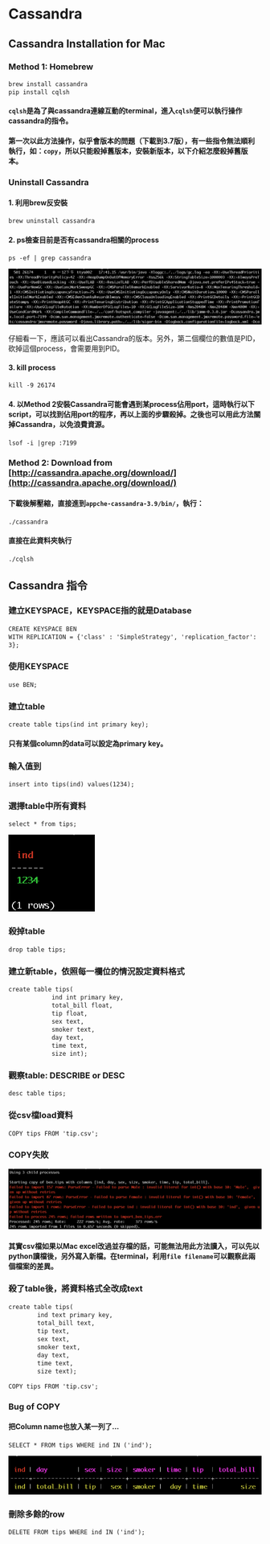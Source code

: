 # Cassandra


## Cassandra Installation for Mac

### Method 1: Homebrew


```
brew install cassandra
pip install cqlsh
```
#### `cqlsh`是為了與cassandra連線互動的terminal，進入`cqlsh`便可以執行操作cassandra的指令。


#### 第一次以此方法操作，似乎會版本的問題（下載到3.7版），有一些指令無法順利執行，如：`copy`，所以只能殺掉舊版本，安裝新版本，以下介紹怎麼殺掉舊版本。

### Uninstall Cassandra

#### 1. 利用brew反安裝
```
brew uninstall cassandra
```

#### 2. ps檢查目前是否有cassandra相關的process

```
ps -ef | grep cassandra
```
![](img/ps.png)

仔細看一下，應該可以看出Cassandra的版本。另外，第二個欄位的數值是PID，砍掉這個process，會需要用到PID。

#### 3. kill process

```
kill -9 26174
```

#### 4. 以Method 2安裝Cassandra可能會遇到某process佔用port，這時執行以下script，可以找到佔用port的程序，再以上面的步驟殺掉。之後也可以用此方法關掉Cassandra，以免浪費資源。

```
lsof -i |grep :7199
```

### Method 2: Download from [http://cassandra.apache.org/download/](http://cassandra.apache.org/download/)

#### 下載後解壓縮，直接進到`appche-cassandra-3.9/bin/`，執行：

```
./cassandra
```
#### 直接在此資料夾執行

```
./cqlsh
```




## Cassandra 指令

### 建立KEYSPACE，KEYSPACE指的就是Database
```
CREATE KEYSPACE BEN
WITH REPLICATION = {'class' : 'SimpleStrategy', 'replication_factor': 3};
```

### 使用KEYSPACE
```
use BEN;
```

### 建立table
```
create table tips(ind int primary key);
```
#### 只有某個column的data可以設定為primary key。

### 輸入值到
```
insert into tips(ind) values(1234);
```

### 選擇table中所有資料
```
select * from tips;
```

![](img/show.png)

### 殺掉table

```
drop table tips;
```

### 建立新table，依照每一欄位的情況設定資料格式

```
create table tips( 
			ind int primary key,
       		total_bill float,
       		tip float,
       		sex text,
       		smoker text,
       		day text,
       		time text,
       		size int);
```
### 觀察table: DESCRIBE or DESC

```
desc table tips;
```


### 從csv檔load資料
```
COPY tips FROM 'tip.csv';
```

### COPY失敗

![](img/COPY_error.png)

#### 其實csv檔如果以Mac excel改過並存檔的話，可能無法用此方法讀入，可以先以python讀檔後，另外寫入新檔。在terminal，利用`file filename`可以觀察此兩個檔案的差異。

### 殺了table後，將資料格式全改成text


```
create table tips( 
		ind text primary key, 
		total_bill text, 
		tip text, 
		sex text, 
		smoker text, 
		day text, 
		time text, 
		size text);
```

```
COPY tips FROM 'tip.csv';
```
### Bug of COPY

#### 把Column name也放入某一列了...

```
SELECT * FROM tips WHERE ind IN ('ind');
```

![](img/COPY_bug.png)

### 刪除多餘的row

```
DELETE FROM tips WHERE ind IN ('ind');
```

